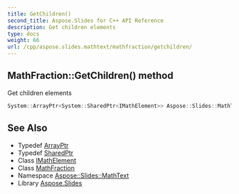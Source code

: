 ```yaml
---
title: GetChildren()
second_title: Aspose.Slides for C++ API Reference
description: Get children elements
type: docs
weight: 66
url: /cpp/aspose.slides.mathtext/mathfraction/getchildren/
---
```

## MathFraction::GetChildren() method


Get children elements

```cpp
System::ArrayPtr<System::SharedPtr<IMathElement>> Aspose::Slides::MathText::MathFraction::GetChildren() override
```

## See Also

* Typedef [ArrayPtr](../../system/arrayptr/)
* Typedef [SharedPtr](../../system/sharedptr/)
* Class [IMathElement](../imathelement/)
* Class [MathFraction](./)
* Namespace [Aspose::Slides::MathText](../)
* Library [Aspose.Slides](../../)